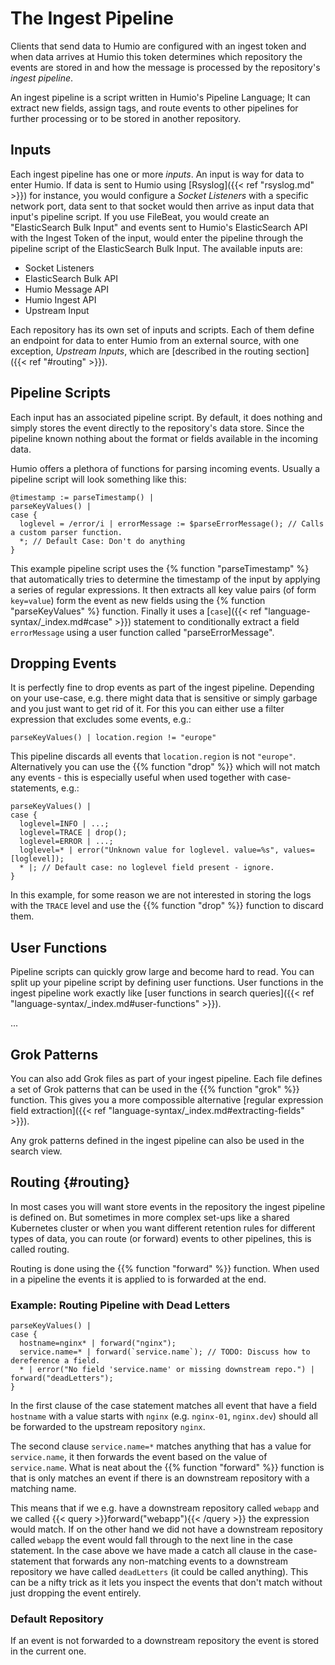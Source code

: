 # The Ingest Pipeline

Clients that send data to Humio are configured with an ingest token and when data
arrives at Humio this token determines which repository the events are stored in
and how the message is processed by the repository's _ingest pipeline_.

An ingest pipeline is a script written in Humio's Pipeline Language; It can
extract new fields, assign tags, and route events to other pipelines for further
processing or to be stored in another repository.

## Inputs

Each ingest pipeline has one or more _inputs_. An input is way for data to enter
Humio. If data is sent to Humio using [Rsyslog]({{< ref "rsyslog.md" >}}) for instance, you would configure
a _Socket Listeners_ with a specific network port, data sent to that socket would
then arrive as input data that input's pipeline script. If you use FileBeat,
you would create an "ElasticSearch Bulk Input" and events sent to Humio's
ElasticSearch API with the Ingest Token of the input, would enter the pipeline through
the pipeline script of the ElasticSearch Bulk Input. The available inputs are:

- Socket Listeners
- ElasticSearch Bulk API
- Humio Message API
- Humio Ingest API
- Upstream Input

Each repository has its own set of inputs and scripts. Each of them define an
endpoint for data to enter Humio from an external source, with one exception,
_Upstream Inputs_, which are [described in the routing section]({{< ref "#routing" >}}).

## Pipeline Scripts

Each input has an associated pipeline script. By default, it does nothing and
simply stores the event directly to the repository's data store. Since the
pipeline known nothing about the format or fields available in the incoming data.

Humio offers a plethora of functions for parsing incoming events. Usually a pipeline
script will look something like this:

```humio
@timestamp := parseTimestamp() |
parseKeyValues() |
case {
  loglevel = /error/i | errorMessage := $parseErrorMessage(); // Calls a custom parser function.
  *; // Default Case: Don't do anything
}
```

This example pipeline script uses the {% function "parseTimestamp" %} that automatically
tries to determine the timestamp of the input by applying a series of regular expressions.
It then extracts all key value pairs (of form `key=value`) form the event as new fields
using the {% function "parseKeyValues" %} function. Finally it uses a [`case`]({{< ref "language-syntax/_index.md#case" >}})
statement to conditionally extract a field `errorMessage` using a user function called
"parseErrorMessage".

## Dropping Events

It is perfectly fine to drop events as part of the ingest pipeline. Depending on
your use-case, e.g. there might data that is sensitive or simply garbage and you just want
to get rid of it. For this you can either use a filter expression that excludes
some events, e.g.:

```humio
parseKeyValues() | location.region != "europe"
```

This pipeline discards all events that `location.region` is not `"europe"`.
Alternatively you can use the {{% function "drop" %}} which will not match
any events - this is especially useful when used together with case-statements, e.g.:

```humio
parseKeyValues() |
case {
  loglevel=INFO | ...;
  loglevel=TRACE | drop();
  loglevel=ERROR | ...;
  loglevel=* | error("Unknown value for loglevel. value=%s", values=[loglevel]);
  * |; // Default case: no loglevel field present - ignore.
}
```

In this example, for some reason we are not interested in storing the logs with the
`TRACE` level and use the {{% function "drop" %}} function to discard them.

## User Functions

Pipeline scripts can quickly grow large and become hard to read. You can split up
your pipeline script by defining user functions. User functions in the ingest pipeline
work exactly like [user functions in search queries]({{< ref "language-syntax/_index.md#user-functions" >}}).

...

## Grok Patterns

You can also add Grok files as part of your ingest pipeline. Each file defines
a set of Grok patterns that can be used in the {{% function "grok" %}} function.
This gives you a more compossible alternative [regular expression field extraction]({{< ref "language-syntax/_index.md#extracting-fields" >}}).

Any grok patterns defined in the ingest pipeline can also be used in the search view.

## Routing {#routing}

In most cases you will want store events in the repository the ingest pipeline is
defined on. But sometimes in more complex set-ups like a shared Kubernetes cluster
or when you want different retention rules for different types of data, you can
route (or forward) events to other pipelines, this is called routing.

Routing is done using the {{% function "forward" %}} function. When used in a pipeline
the events it is applied to is forwarded at the end.

### Example: Routing Pipeline with Dead Letters

```humio
parseKeyValues() |
case {
  hostname=nginx* | forward("nginx");
  service.name=* | forward(`service.name`); // TODO: Discuss how to dereference a field.
  * | error("No field 'service.name' or missing downstream repo.") | forward("deadLetters");
}
```
In the first clause of the case statement matches all event that have a field `hostname` with a value
starts with `nginx` (e.g. `nginx-01`, `nginx.dev`) should all be forwarded to the upstream repository `nginx`.

The second clause `service.name=*` matches anything that has a value for `service.name`, it then forwards
the event based on the value of `service.name`.
What is neat about the {{% function "forward" %}} function is that is only matches an event if there
is an downstream repository with a matching name.

This means that if we e.g. have a downstream repository called `webapp` and
we called {{< query >}}forward("webapp"){{< /query >}} the expression would match. If on the other
hand we did not have a downstream repository called `webapp` the event would fall through to the
next line in the case statement. In the case above we have made a catch all clause in the case-statement
that forwards any non-matching events to a downstream repository we have called `deadLetters` (it could be called anything).
This can be a nifty trick as it lets you inspect the events that don't match without just dropping the event entirely.

### Default Repository

If an event is not forwarded to a downstream repository the event is stored in
the current one.
